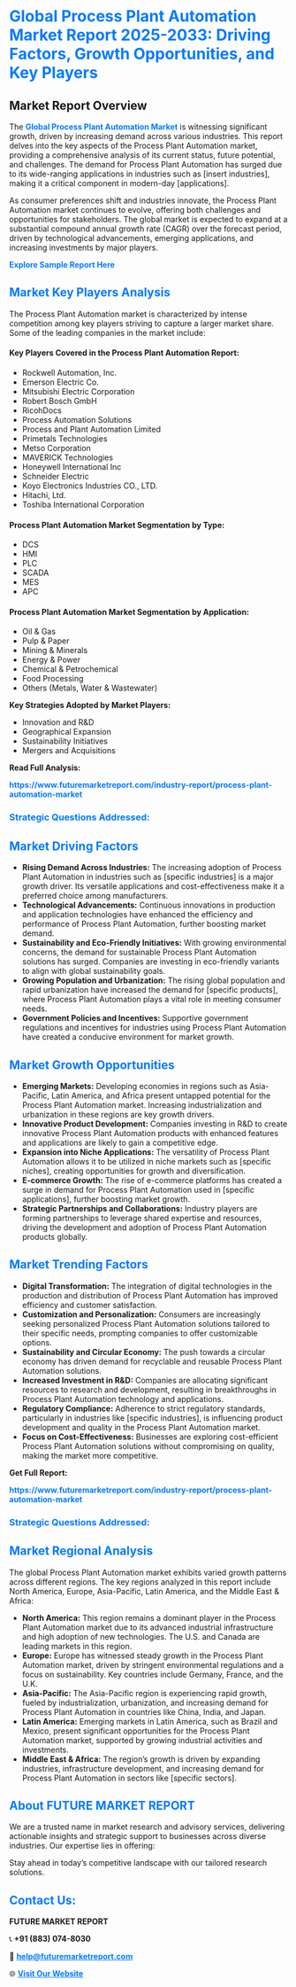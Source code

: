 <h1 style="color: #007BFF;">Global Process Plant Automation Market Report 2025-2033: Driving Factors, Growth Opportunities, and Key Players</h1>

<section id="overview">
<h2>Market Report Overview</h2>
<p>The <a href="https://www.futuremarketreport.com/industry-report/process-plant-automation-market" style="color: #007BFF; text-decoration: none;"><strong>Global Process Plant Automation Market</strong></a> is witnessing significant growth, driven by increasing demand across various industries. This report delves into the key aspects of the Process Plant Automation market, providing a comprehensive analysis of its current status, future potential, and challenges. The demand for Process Plant Automation has surged due to its wide-ranging applications in industries such as [insert industries], making it a critical component in modern-day [applications].</p>
<p>As consumer preferences shift and industries innovate, the Process Plant Automation market continues to evolve, offering both challenges and opportunities for stakeholders. The global market is expected to expand at a substantial compound annual growth rate (CAGR) over the forecast period, driven by technological advancements, emerging applications, and increasing investments by major players.</p>
</section>

<section id="overview">
<p><a href="https://www.futuremarketreport.com/request-sample/reportId=92064" style="color: #007BFF; text-decoration: none;"><strong>Explore Sample Report Here</strong></a></p>
</section>

<section id="key-players">
<h2 style="color: #007BFF;">Market Key Players Analysis</h2>
<p>The Process Plant Automation market is characterized by intense competition among key players striving to capture a larger market share. Some of the leading companies in the market include:</p>
<h4>Key Players Covered in the Process Plant Automation Report:</h4>
<ul><li>Rockwell Automation, Inc.</li><li>Emerson Electric Co.</li><li>Mitsubishi Electric Corporation</li><li>Robert Bosch GmbH</li><li>RicohDocs</li><li>Process Automation Solutions</li><li>Process and Plant Automation Limited</li><li>Primetals Technologies</li><li>Metso Corporation</li><li>MAVERICK Technologies</li><li>Honeywell International Inc</li><li>Schneider Electric</li><li>Koyo Electronics Industries CO., LTD.</li><li>Hitachi, Ltd.</li><li>Toshiba International Corporation</li></ul>
<h4>Process Plant Automation Market Segmentation by Type:</h4>
<ul><li>DCS</li><li>HMI</li><li>PLC</li><li>SCADA</li><li>MES</li><li>APC</li></ul>

<h4>Process Plant Automation Market Segmentation by Application:</h4>
<ul><li>Oil &amp; Gas</li><li>Pulp &amp; Paper</li><li>Mining &amp; Minerals</li><li>Energy &amp; Power</li><li>Chemical &amp; Petrochemical</li><li>Food Processing</li><li>Others (Metals, Water &amp; Wastewater)</li></ul>
<p><strong>Key Strategies Adopted by Market Players:</strong></p>
<ul>
<li>Innovation and R&D</li>
<li>Geographical Expansion</li>
<li>Sustainability Initiatives</li>
<li>Mergers and Acquisitions</li>
</ul>
</section>

<section>
<p><strong>Read Full Analysis: </strong></p><a href="https://www.futuremarketreport.com/industry-report/process-plant-automation-market" style="color: #007BFF; text-decoration: none;"><strong>https://www.futuremarketreport.com/industry-report/process-plant-automation-market</strong></a>
<h3 style="color: #007BFF;">Strategic Questions Addressed:</h3>
</section>

<section id="driving-factors">
<h2 style="color: #007BFF;">Market Driving Factors</h2>
<ul>
<li><strong>Rising Demand Across Industries:</strong> The increasing adoption of Process Plant Automation in industries such as [specific industries] is a major growth driver. Its versatile applications and cost-effectiveness make it a preferred choice among manufacturers.</li>
<li><strong>Technological Advancements:</strong> Continuous innovations in production and application technologies have enhanced the efficiency and performance of Process Plant Automation, further boosting market demand.</li>
<li><strong>Sustainability and Eco-Friendly Initiatives:</strong> With growing environmental concerns, the demand for sustainable Process Plant Automation solutions has surged. Companies are investing in eco-friendly variants to align with global sustainability goals.</li>
<li><strong>Growing Population and Urbanization:</strong> The rising global population and rapid urbanization have increased the demand for [specific products], where Process Plant Automation plays a vital role in meeting consumer needs.</li>
<li><strong>Government Policies and Incentives:</strong> Supportive government regulations and incentives for industries using Process Plant Automation have created a conducive environment for market growth.</li>
</ul>
</section>

<section id="growth-opportunities">
<h2 style="color: #007BFF;">Market Growth Opportunities</h2>
<ul>
<li><strong>Emerging Markets:</strong> Developing economies in regions such as Asia-Pacific, Latin America, and Africa present untapped potential for the Process Plant Automation market. Increasing industrialization and urbanization in these regions are key growth drivers.</li>
<li><strong>Innovative Product Development:</strong> Companies investing in R&D to create innovative Process Plant Automation products with enhanced features and applications are likely to gain a competitive edge.</li>
<li><strong>Expansion into Niche Applications:</strong> The versatility of Process Plant Automation allows it to be utilized in niche markets such as [specific niches], creating opportunities for growth and diversification.</li>
<li><strong>E-commerce Growth:</strong> The rise of e-commerce platforms has created a surge in demand for Process Plant Automation used in [specific applications], further boosting market growth.</li>
<li><strong>Strategic Partnerships and Collaborations:</strong> Industry players are forming partnerships to leverage shared expertise and resources, driving the development and adoption of Process Plant Automation products globally.</li>
</ul>
</section>

<section id="trending-factors">
<h2 style="color: #007BFF;">Market Trending Factors</h2>
<ul>
<li><strong>Digital Transformation:</strong> The integration of digital technologies in the production and distribution of Process Plant Automation has improved efficiency and customer satisfaction.</li>
<li><strong>Customization and Personalization:</strong> Consumers are increasingly seeking personalized Process Plant Automation solutions tailored to their specific needs, prompting companies to offer customizable options.</li>
<li><strong>Sustainability and Circular Economy:</strong> The push towards a circular economy has driven demand for recyclable and reusable Process Plant Automation solutions.</li>
<li><strong>Increased Investment in R&D:</strong> Companies are allocating significant resources to research and development, resulting in breakthroughs in Process Plant Automation technology and applications.</li>
<li><strong>Regulatory Compliance:</strong> Adherence to strict regulatory standards, particularly in industries like [specific industries], is influencing product development and quality in the Process Plant Automation market.</li>
<li><strong>Focus on Cost-Effectiveness:</strong> Businesses are exploring cost-efficient Process Plant Automation solutions without compromising on quality, making the market more competitive.</li>
</ul>
</section>

<section>
<p><strong>Get Full Report: </strong></p><a href="https://www.futuremarketreport.com/industry-report/process-plant-automation-market" style="color: #007BFF; text-decoration: none;"><strong>https://www.futuremarketreport.com/industry-report/process-plant-automation-market</strong></a>
<h3 style="color: #007BFF;">Strategic Questions Addressed:</h3>
</section>


<section id="regional-analysis">
<h2 style="color: #007BFF;">Market Regional Analysis</h2>
<p>The global Process Plant Automation market exhibits varied growth patterns across different regions. The key regions analyzed in this report include North America, Europe, Asia-Pacific, Latin America, and the Middle East & Africa:</p>
<ul>
<li><strong>North America:</strong> This region remains a dominant player in the Process Plant Automation market due to its advanced industrial infrastructure and high adoption of new technologies. The U.S. and Canada are leading markets in this region.</li>
<li><strong>Europe:</strong> Europe has witnessed steady growth in the Process Plant Automation market, driven by stringent environmental regulations and a focus on sustainability. Key countries include Germany, France, and the U.K.</li>
<li><strong>Asia-Pacific:</strong> The Asia-Pacific region is experiencing rapid growth, fueled by industrialization, urbanization, and increasing demand for Process Plant Automation in countries like China, India, and Japan.</li>
<li><strong>Latin America:</strong> Emerging markets in Latin America, such as Brazil and Mexico, present significant opportunities for the Process Plant Automation market, supported by growing industrial activities and investments.</li>
<li><strong>Middle East & Africa:</strong> The region’s growth is driven by expanding industries, infrastructure development, and increasing demand for Process Plant Automation in sectors like [specific sectors].</li>
</ul>
</section>

<footer>
<h2 style="color: #007BFF;">About FUTURE MARKET REPORT</h2>
<p>We are a trusted name in market research and advisory services, delivering actionable insights and strategic support to businesses across diverse industries. Our expertise lies in offering:</p>

<p>Stay ahead in today’s competitive landscape with our tailored research solutions.</p>

<h2 style="color: #007BFF;">Contact Us:</h2>
<p><strong>FUTURE MARKET REPORT</strong></p>
<p>📞 <strong>+91 (883) 074-8030</strong></p>
<p>📧 <strong><a href="mailto:help@futuremarketreport.com" style="color: #007BFF;">help@futuremarketreport.com</a></strong></p>
<p>🌐 <strong><a href="https://www.futuremarketreport.com/" style="color: #007BFF;">Visit Our Website</a></strong></p>
</footer>